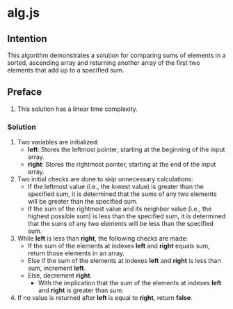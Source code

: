 # alg.js

## Intention
This algorithm demonstrates a solution for comparing sums of elements in a sorted, ascending array and returning another array of the first two elements that add up to a specified sum. 

## Preface
1. This solution has a linear time complexity.

### Solution
1. Two variables are initialized: 
    * **left**: Stores the leftmost pointer, starting at the beginning of the input array.
    * **right**: Stores the rightmost pointer, starting at the end of the input array.
2. Two initial checks are done to skip unnecessary calculations:
    * If the leftmost value (i.e., the lowest value) is greater than the specified sum, it is determined that the sums of any two elements will be greater than the specified sum.
    * If the sum of the rightmost value and its neighbor value (i.e., the highest possible sum) is less than the specified sum, it is determined that the sums of any two elements will be less than the specified sum.
3. While **left** is less than **right**, the following checks are made:
    * If the sum of the elements at indexes **left** and **right** equals sum, return those elements in an array.
    * Else if the sum of the elements at indexes **left** and **right** is less than sum, increment **left**.
    * Else, decrement **right**.
        * With the implication that the sum of the elements at indexes **left** and **right** is greater than sum.
4. If no value is returned after **left** is equal to **right**, return **false**.